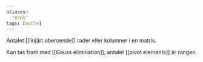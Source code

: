 ```yaml
---
aliases:
 -"Rank"
tags: [matte]
---
```

Antalet [[linjärt oberoende]] rader eller kolumner i en matris.

Kan tas fram med [[Gauss elimination]], antalet [[pivot elements]] är rangen.